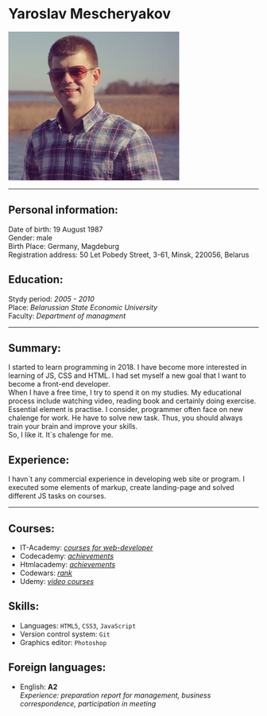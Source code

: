 # Yaroslav Mescheryakov

![My photo](./images/avatar.png "Yaroslav Mescheryakov")

---

## Personal information:

Date of birth: 19 August 1987  
Gender: male  
Birth Place: Germany, Magdeburg  
Registration address: 50 Let Pobedy Street, 3-61, Minsk, 220056, Belarus

## Education:

Stydy period: _2005 \- 2010_  
Place: _Belarussian State Economic University_  
Faculty: _Department of managment_

---

## Summary:

I started to learn programming in 2018. I have become more interested in learning of JS, CSS and HTML. I had set myself a new goal that I want to become a front-end developer.  
When I have a free time, I try to spend it on my studies. My educational process include watching
video, reading book and certainly doing exercise. Essential element is practise. I consider, programmer often face on new chalenge for work. He have to solve new task. Thus, you should always train your brain and improve your skills.  
So, I like it. It\`s chalenge for me.

## Experience:

I havn\`t any commercial experience in developing web site or program. I executed some elements of markup, create landing-page and solved different JS tasks on courses.

---

## Courses:

- IT-Academy: [_courses for web-developer_](https://www.it-academy.by/course/front-end-developer/)
- Codecademy: [_achievements_](https://www.codecademy.com/users/flogger23/achievements/)
- Htmlacademy: [_achievements_](https://htmlacademy.ru/profile/id1047383/achievements)
- Codewars: [_rank_](https://www.codewars.com/users/flogger23/)
- Udemy: [_video courses_](https://www.udemy.com/home/my-courses/learning/)

## Skills:

- Languages: `HTML5`, `CSS3`, `JavaScript`
- Version control system: `Git`
- Graphics editor: `Photoshop`

## Foreign languages:

- English: **A2**  
  _Experience: preparation report for management, business correspondence, participation in meeting_

